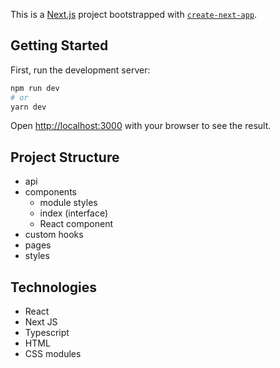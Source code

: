 This is a [Next.js](https://nextjs.org/) project bootstrapped with [`create-next-app`](https://github.com/vercel/next.js/tree/canary/packages/create-next-app).

## Getting Started

First, run the development server:

```bash
npm run dev
# or
yarn dev
```

Open [http://localhost:3000](http://localhost:3000) with your browser to see the result.

## Project Structure

- api
- components
  - module styles
  - index (interface)
  - React component
- custom hooks
- pages
- styles

## Technologies

- React
- Next JS
- Typescript
- HTML
- CSS modules
